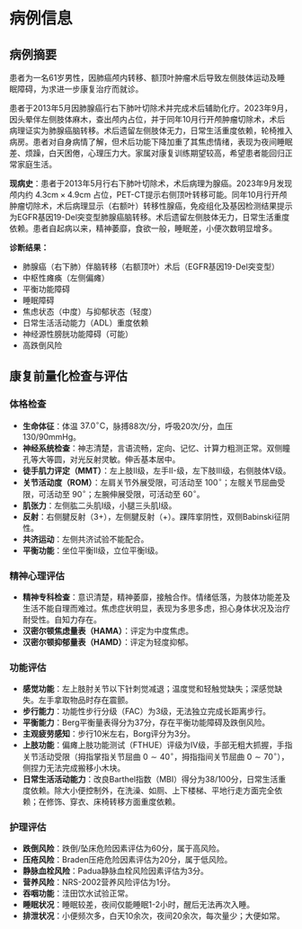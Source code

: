 # 病例信息

## 病例摘要

患者为一名61岁男性，因肺癌颅内转移、额顶叶肿瘤术后导致左侧肢体运动及睡眠障碍，为求进一步康复治疗而就诊。

患者于2013年5月因肺腺癌行右下肺叶切除术并完成术后辅助化疗。2023年9月，因头晕伴左侧肢体麻木，查出颅内占位，并于同年10月行开颅肿瘤切除术，术后病理证实为肺腺癌脑转移。术后遗留左侧肢体无力，日常生活重度依赖，轮椅推入病房。患者对自身病情了解，但术后功能下降加重了其焦虑情绪，表现为夜间睡眠差、烦躁，白天困倦，心理压力大。家属对康复训练期望较高，希望患者能回归正常家庭生活。

**现病史**：患者于2013年5月行右下肺叶切除术，术后病理为腺癌。2023年9月发现颅内约 $4.3 \mathrm{cm} \times 4.9 \mathrm{cm}$ 占位，PET-CT提示右侧顶叶转移可能。同年10月行开颅肿瘤切除术，术后病理显示（右额叶）转移性腺癌，免疫组化及基因检测结果提示为EGFR基因19-Del突变型肺腺癌脑转移。术后遗留左侧肢体无力，日常生活重度依赖。患者自起病以来，精神萎靡，食欲一般，睡眠差，小便次数明显增多。

**诊断结果：**
* 肺腺癌（右下肺）伴脑转移（右额顶叶）术后（EGFR基因19-Del突变型）
* 中枢性瘫痪（左侧偏瘫）
* 平衡功能障碍
* 睡眠障碍
* 焦虑状态（中度）与抑郁状态（轻度）
* 日常生活活动能力（ADL）重度依赖
* 神经源性膀胱功能障碍（可能）
* 高跌倒风险

## 康复前量化检查与评估

### 体格检查

*   **生命体征**：体温 $37.0^{\circ} \mathrm{C}$，脉搏88次/分，呼吸20次/分，血压 $130 / 90 \mathrm{mmHg}$。
*   **神经系统检查**：神志清楚，言语流畅，定向、记忆、计算力粗测正常。双侧瞳孔等大等圆，对光反射灵敏。伸舌基本居中。
*   **徒手肌力评定（MMT）**：左上肢II级，左手II-级，左下肢III级，右侧肢体V级。
*   **关节活动度（ROM）**：左肩关节外展受限，可活动至 $100^{\circ}$；左髋关节屈曲受限，可活动至 $90^{\circ}$；左腕伸展受限，可活动至 $60^{\circ}$。
*   **肌张力**：左侧肱二头肌I级，小腿三头肌I级。
*   **反射**：右侧腱反射（3+），左侧腱反射（+）。踝阵挛阴性，双侧Babinski征阴性。
*   **共济运动**：左侧共济试验不能配合。
*   **平衡功能**：坐位平衡II级，立位平衡I级。

### 精神心理评估

*   **精神专科检查**：意识清楚，精神萎靡，接触合作。情绪低落，为肢体功能差及生活不能自理而难过。焦虑症状明显，表现为多思多虑，担心身体状况及治疗耐受性。自知力存在。
*   **汉密尔顿焦虑量表（HAMA）**：评定为中度焦虑。
*   **汉密尔顿抑郁量表（HAMD）**：评定为轻度抑郁。

### 功能评估

*   **感觉功能**：左上肢肘关节以下针刺觉减退；温度觉和轻触觉缺失；深感觉缺失。左手拿取物品时存在震颤。
*   **步行能力**：功能性步行分级（FAC）为3级，无法独立完成长距离步行。
*   **平衡能力**：Berg平衡量表得分为37分，存在平衡功能障碍及跌倒风险。
*   **主观疲劳感知**：步行10米左右，Borg评分为3分。
*   **上肢功能**：偏瘫上肢功能测试（FTHUE）评级为IV级，手部无粗大抓握，手指关节活动受限（拇指掌指关节屈曲 $0\sim 40^{\circ}$，拇指指间关节屈曲 $0\sim 70^{\circ}$），侧捏力无法完成搬移小木块。
*   **日常生活活动能力**：改良Barthel指数（MBI）得分为38/100分，日常生活重度依赖。除大小便控制外，在洗澡、如厕、上下楼梯、平地行走方面完全依赖；在修饰、穿衣、床椅转移方面重度依赖。

### 护理评估

*   **跌倒风险**：跌倒/坠床危险因素评估为60分，属于高风险。
*   **压疮风险**：Braden压疮危险因素评估为20分，属于低风险。
*   **静脉血栓风险**：Padua静脉血栓风险因素评估为3分。
*   **营养风险**：NRS-2002营养风险评估为1分。
*   **吞咽功能**：洼田饮水试验正常。
*   **睡眠状况**：睡眠较差，夜间仅能睡眠1-2小时，醒后无法再次入睡。
*   **排泄状况**：小便频次多，白天10余次，夜间20余次，每次量少；大便如常。
